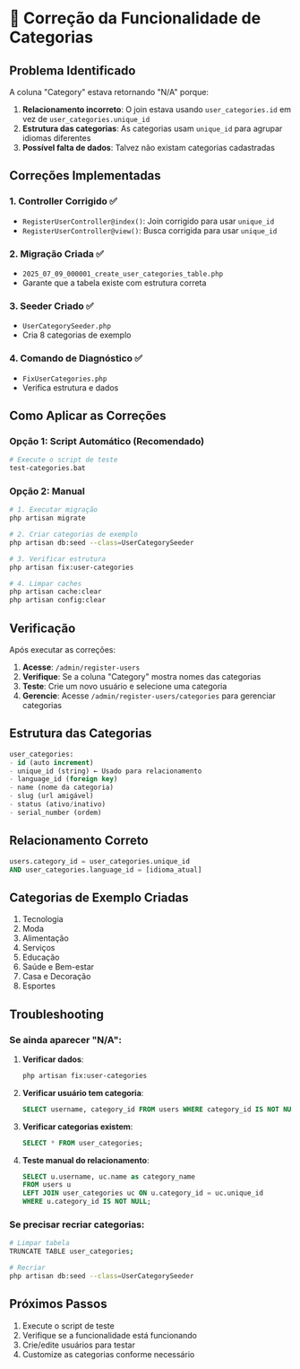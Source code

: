 # 🔧 Correção da Funcionalidade de Categorias

## Problema Identificado

A coluna "Category" estava retornando "N/A" porque:

1. **Relacionamento incorreto**: O join estava usando `user_categories.id` em vez de `user_categories.unique_id`
2. **Estrutura das categorias**: As categorias usam `unique_id` para agrupar idiomas diferentes
3. **Possível falta de dados**: Talvez não existam categorias cadastradas

## Correções Implementadas

### 1. **Controller Corrigido** ✅
- `RegisterUserController@index()`: Join corrigido para usar `unique_id`
- `RegisterUserController@view()`: Busca corrigida para usar `unique_id`

### 2. **Migração Criada** ✅
- `2025_07_09_000001_create_user_categories_table.php`
- Garante que a tabela existe com estrutura correta

### 3. **Seeder Criado** ✅
- `UserCategorySeeder.php`
- Cria 8 categorias de exemplo

### 4. **Comando de Diagnóstico** ✅
- `FixUserCategories.php`
- Verifica estrutura e dados

## Como Aplicar as Correções

### Opção 1: Script Automático (Recomendado)
```bash
# Execute o script de teste
test-categories.bat
```

### Opção 2: Manual
```bash
# 1. Executar migração
php artisan migrate

# 2. Criar categorias de exemplo
php artisan db:seed --class=UserCategorySeeder

# 3. Verificar estrutura
php artisan fix:user-categories

# 4. Limpar caches
php artisan cache:clear
php artisan config:clear
```

## Verificação

Após executar as correções:

1. **Acesse**: `/admin/register-users`
2. **Verifique**: Se a coluna "Category" mostra nomes das categorias
3. **Teste**: Crie um novo usuário e selecione uma categoria
4. **Gerencie**: Acesse `/admin/register-users/categories` para gerenciar categorias

## Estrutura das Categorias

```sql
user_categories:
- id (auto increment)
- unique_id (string) ← Usado para relacionamento
- language_id (foreign key)
- name (nome da categoria)
- slug (url amigável)
- status (ativo/inativo)
- serial_number (ordem)
```

## Relacionamento Correto

```sql
users.category_id = user_categories.unique_id
AND user_categories.language_id = [idioma_atual]
```

## Categorias de Exemplo Criadas

1. Tecnologia
2. Moda  
3. Alimentação
4. Serviços
5. Educação
6. Saúde e Bem-estar
7. Casa e Decoração
8. Esportes

## Troubleshooting

### Se ainda aparecer "N/A":

1. **Verificar dados**:
   ```bash
   php artisan fix:user-categories
   ```

2. **Verificar usuário tem categoria**:
   ```sql
   SELECT username, category_id FROM users WHERE category_id IS NOT NULL;
   ```

3. **Verificar categorias existem**:
   ```sql
   SELECT * FROM user_categories;
   ```

4. **Teste manual do relacionamento**:
   ```sql
   SELECT u.username, uc.name as category_name 
   FROM users u 
   LEFT JOIN user_categories uc ON u.category_id = uc.unique_id 
   WHERE u.category_id IS NOT NULL;
   ```

### Se precisar recriar categorias:
```bash
# Limpar tabela
TRUNCATE TABLE user_categories;

# Recriar
php artisan db:seed --class=UserCategorySeeder
```

## Próximos Passos

1. Execute o script de teste
2. Verifique se a funcionalidade está funcionando
3. Crie/edite usuários para testar
4. Customize as categorias conforme necessário
